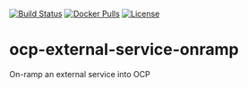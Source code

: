 [![Build Status](https://travis-ci.org/garethahealy/ocp-external-service-onramp.svg?branch=master)](https://travis-ci.org/garethahealy/ocp-external-service-onramp)
[![Docker Pulls](https://img.shields.io/docker/pulls/garethahealy/ocp-external-service-onramp.svg)]()
[![License](https://img.shields.io/hexpm/l/plug.svg?maxAge=2592000)]()

# ocp-external-service-onramp
On-ramp an external service into OCP
